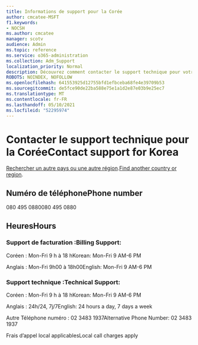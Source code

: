 ```yaml
---
title: Informations de support pour la Corée
author: cmcatee-MSFT
f1.keywords:
- NOCSH
ms.author: cmcatee
manager: scotv
audience: Admin
ms.topic: reference
ms.service: o365-administration
ms.collection: Adm_Support
localization_priority: Normal
description: Découvrez comment contacter le support technique pour votre pays ou région.
ROBOTS: NOINDEX, NOFOLLOW
ms.openlocfilehash: 641553925d12755bfd1efbceba68fe4e39709b53
ms.sourcegitcommit: de5fce90de22ba588e75e1a1d2e87e03b9e25ec7
ms.translationtype: MT
ms.contentlocale: fr-FR
ms.lasthandoff: 05/10/2021
ms.locfileid: "52295974"
---
```

# <a name="contact-support-for-korea"></a><span data-ttu-id="45e8c-103">Contacter le support technique pour la Corée</span><span class="sxs-lookup"><span data-stu-id="45e8c-103">Contact support for Korea</span></span>

<span data-ttu-id="45e8c-104">[Rechercher un autre pays ou une autre région](../../business-video/get-help-support.md).</span><span class="sxs-lookup"><span data-stu-id="45e8c-104">[Find another country or region](../../business-video/get-help-support.md).</span></span>

## <a name="phone-number"></a><span data-ttu-id="45e8c-105">Numéro de téléphone</span><span class="sxs-lookup"><span data-stu-id="45e8c-105">Phone number</span></span>
<span data-ttu-id="45e8c-106">080 495 0880</span><span class="sxs-lookup"><span data-stu-id="45e8c-106">080 495 0880</span></span>

## <a name="hours"></a><span data-ttu-id="45e8c-107">Heures</span><span class="sxs-lookup"><span data-stu-id="45e8c-107">Hours</span></span>
### <a name="billing-support"></a><span data-ttu-id="45e8c-108">Support de facturation :</span><span class="sxs-lookup"><span data-stu-id="45e8c-108">Billing Support:</span></span>

<span data-ttu-id="45e8c-109">Coréen : Mon-Fri 9 h à 18 h</span><span class="sxs-lookup"><span data-stu-id="45e8c-109">Korean: Mon-Fri 9 AM-6 PM</span></span>

<span data-ttu-id="45e8c-110">Anglais : Mon-Fri 9h00 à 18h00</span><span class="sxs-lookup"><span data-stu-id="45e8c-110">English: Mon-Fri 9 AM-6 PM</span></span>

### <a name="technical-support"></a><span data-ttu-id="45e8c-111">Support technique :</span><span class="sxs-lookup"><span data-stu-id="45e8c-111">Technical Support:</span></span>

<span data-ttu-id="45e8c-112">Coréen : Mon-Fri 9 h à 18 h</span><span class="sxs-lookup"><span data-stu-id="45e8c-112">Korean: Mon-Fri 9 AM-6 PM</span></span>

<span data-ttu-id="45e8c-113">Anglais : 24h/24, 7j/7</span><span class="sxs-lookup"><span data-stu-id="45e8c-113">English: 24 hours a day, 7 days a week</span></span>

<span data-ttu-id="45e8c-114">Autre Téléphone numéro : 02 3483 1937</span><span class="sxs-lookup"><span data-stu-id="45e8c-114">Alternative Phone Number: 02 3483 1937</span></span>

<span data-ttu-id="45e8c-115">Frais d’appel local applicables</span><span class="sxs-lookup"><span data-stu-id="45e8c-115">Local call charges apply</span></span>
